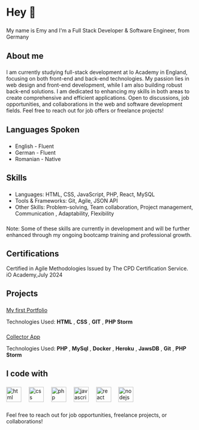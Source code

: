 <head><link href="https://unpkg.com/boxicons@2.1.4/css/boxicons.min.css" rel='stylesheet'></head>
<h1 align="left">Hey 👋</h1>

###

<p align="left">My name is Emy and I'm a Full Stack Developer & Software Engineer, from Germany</p>

###

<h2 align="left">About me</h2>

###

<p align="left">I am currently studying full-stack development at Io Academy in England, focusing on both front-end and back-end technologies. My passion lies in web design and front-end development, while I am also building robust back-end solutions. I am dedicated to enhancing my skills in both areas to create comprehensive and efficient applications. Open to discussions, job opportunities, and collaborations in the web and software development fields. Feel free to reach out for job offers or freelance projects!</p>

###

<h2 align="left">Languages Spoken</h2>

###

<ul>
  <li>English - Fluent</li>
  <li>German - Fluent</li>
  <li>Romanian - Native</li>
</ul>

###

<h2>Skills</h2>

###

<ul>
  <li>Languages: HTML, CSS, JavaScript, PHP, React, MySQL</li>
  <li>Tools & Frameworks: Git, Agile, JSON API</li>
  <li>Other Skills: Problem-solving, Team collaboration, Project management, Communication , Adaptability, Flexibility</li>
</ul>

###

<p>Note: Some of these skills are currently in development and will be further enhanced through my ongoing bootcamp training and professional growth.</p>

<h2>Certifications</h2>

<p>Certified in Agile Methodologies Issued by The CPD Certification Service.<br>
  iO Academy,July 2024</p>

###

<h2>Projects</h2>

###

<a href="https://fe-emy.github.io/portofolio/" target="_blank">My first Portfolio</a>
<p>Technologies Used:
 <b>HTML</b>
, <b>CSS</b>
, <b>GIT</b>
, <b>PHP Storm</b>

###

<a href="https://collector-app-4933a67ea673.herokuapp.com/" target="_blank">Collector App</a>
<p>Technologies Used:
 <b>PHP</b>
, <b>MySql</b>
, <b>Docker</b>
, <b>Heroku</b>
, <b>JawsDB</b>
, <b>Git</b>
, <b>PHP Storm</b>

###

<h2 align="left">I code with</h2>

###

<div align="left">
  <img src="https://i.pinimg.com/564x/ca/e1/b4/cae1b4f6b223fe5a7bb712b680cffa67.jpg" height="40" alt="html logo"  />
  <img width="12" />
  <img src="https://i.pinimg.com/564x/b7/c2/e5/b7c2e508920a1168b94dea8675fa311d.jpg" height="40" alt="css logo"  />
  <img width="12" />
  <img src="https://i.pinimg.com/564x/f4/06/ef/f406ef95c81461c9516423d785f6757c.jpg" height="40" alt="php logo"  />
  <img width="12" />
  <img src="https://cdn.jsdelivr.net/gh/devicons/devicon/icons/javascript/javascript-original.svg" height="40" alt="javascript logo"  />
  <img width="12" />
  <img src="https://cdn.jsdelivr.net/gh/devicons/devicon/icons/react/react-original.svg" height="40" alt="react logo"  />
  <img width="12" />
  <img src="https://i.pinimg.com/564x/e1/1f/0d/e11f0d2cda0ac2c6fa6e645689f727ae.jpg" height="40" alt="nodejs logo"  />
  <img width="12" />
</div>

###
<p>Feel free to reach out for job opportunities, freelance projects, or collaborations!</p>
